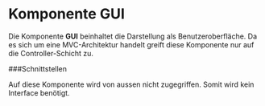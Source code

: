 Komponente GUI
=======

Die Komponente **GUI** beinhaltet die Darstellung als Benutzeroberfläche. Da es sich um eine
MVC-Architektur handelt greift diese Komponente nur auf die Controller-Schicht zu.

###Schnittstellen

Auf diese Komponente wird von aussen nicht zugegriffen. Somit wird kein Interface 
benötigt.